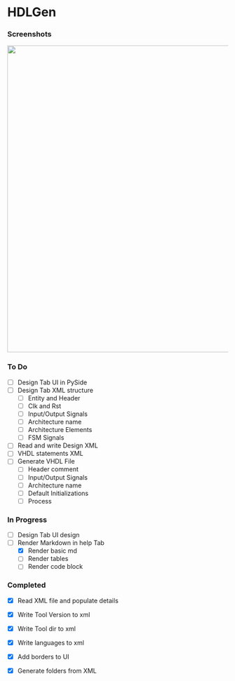 # HDLGen

### Screenshots
<img src="https://github.com/abishek-bupathi/HDLGen/blob/83c569e9b708c27212a69c125e69bcc74a5cb2ac/Docs/Screenshots/Project%20Manager%20v1.png" width="700"></img>

### To Do

- [ ] Design Tab UI in PySide
- [ ] Design Tab XML structure
  - [ ] Entity and Header
  - [ ] Clk and Rst
  - [ ] Input/Output Signals
  - [ ] Architecture name
  - [ ] Architecture Elements
  - [ ] FSM Signals
- [ ] Read and write Design XML
- [ ] VHDL statements XML 
- [ ] Generate VHDL File
  - [ ] Header comment
  - [ ] Input/Output Signals
  - [ ] Architecture name
  - [ ] Default Initializations
  - [ ] Process

### In Progress

- [ ] Design Tab UI design
- [ ] Render Markdown in help Tab
  - [x] Render basic md
  - [ ] Render tables
  - [ ] Render code block

### Completed

- [x] Read XML file and populate details
- [x] Write Tool Version to xml
- [x] Write Tool dir to xml
- [x] Write languages to xml 
- [x] Add borders to UI 
- [x] Generate folders from XML 

